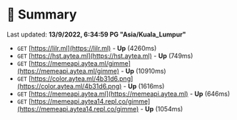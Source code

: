 # 📖 Summary
Last updated: **13/9/2022, 6:34:59 PG "Asia/Kuala_Lumpur"**

- `GET` [https://lilr.ml](https://lilr.ml) - **Up** (4260ms)
- `GET` [https://hst.aytea.ml](https://hst.aytea.ml) - **Up** (749ms)
- `GET` [https://memeapi.aytea.ml/gimme](https://memeapi.aytea.ml/gimme) - **Up** (10910ms)
- `GET` [https://color.aytea.ml/4b31d6.png](https://color.aytea.ml/4b31d6.png) - **Up** (1616ms)
- `GET` [https://memeapi.aytea.ml](https://memeapi.aytea.ml) - **Up** (646ms)
- `GET` [https://memeapi.aytea14.repl.co/gimme](https://memeapi.aytea14.repl.co/gimme) - **Up** (1054ms)
